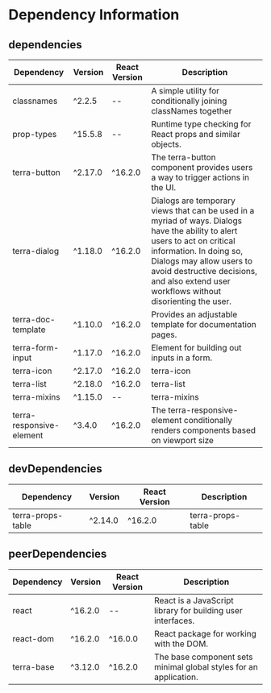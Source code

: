 # Dependency Information

## dependencies
| Dependency | Version | React Version | Description |
|-|-|-|-|
| classnames | ^2.2.5 | -- | A simple utility for conditionally joining classNames together |
| prop-types | ^15.5.8 | -- | Runtime type checking for React props and similar objects. |
| terra-button | ^2.17.0 | ^16.2.0 | The terra-button component provides users a way to trigger actions in the UI. |
| terra-dialog | ^1.18.0 | ^16.2.0 | Dialogs are temporary views that can be used in a myriad of ways. Dialogs have the ability to alert users to act on critical information. In doing so, Dialogs may allow users to avoid destructive decisions, and also extend user workflows without disorienting the user. |
| terra-doc-template | ^1.10.0 | ^16.2.0 | Provides an adjustable template for documentation pages. |
| terra-form-input | ^1.17.0 | ^16.2.0 | Element for building out inputs in a form. |
| terra-icon | ^2.17.0 | ^16.2.0 | terra-icon |
| terra-list | ^2.18.0 | ^16.2.0 | terra-list |
| terra-mixins | ^1.15.0 | -- | terra-mixins |
| terra-responsive-element | ^3.4.0 | ^16.2.0 | The terra-responsive-element conditionally renders components based on viewport size |

## devDependencies
| Dependency | Version | React Version | Description |
|-|-|-|-|
| terra-props-table | ^2.14.0 | ^16.2.0 | terra-props-table |

## peerDependencies
| Dependency | Version | React Version | Description |
|-|-|-|-|
| react | ^16.2.0 | -- | React is a JavaScript library for building user interfaces. |
| react-dom | ^16.2.0 | ^16.0.0 | React package for working with the DOM. |
| terra-base | ^3.12.0 | ^16.2.0 | The base component sets minimal global styles for an application. |
